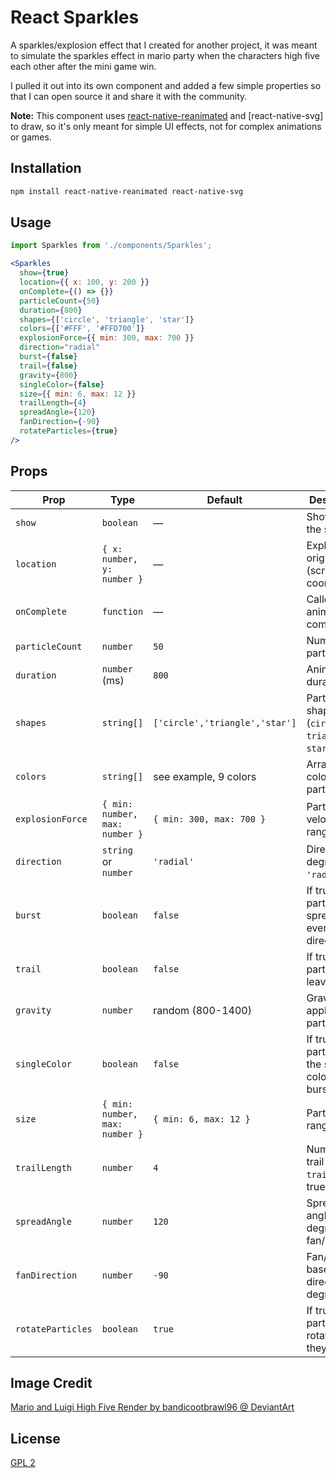 # React Sparkles

A sparkles/explosion effect that I created for another project, it was meant to simulate the sparkles effect in mario party when the characters high five each other after the mini game win.

I pulled it out into its own component and added a few simple properties so that I can open source it and share it with the community.

 **Note:** This component uses [react-native-reanimated](https://docs.swmansion.com/react-native-reanimated/) and [react-native-svg] to draw, so it's only meant for simple UI effects, not for complex animations or games.

## Installation

```sh
npm install react-native-reanimated react-native-svg
```

## Usage

```jsx
import Sparkles from './components/Sparkles';

<Sparkles
  show={true}
  location={{ x: 100, y: 200 }}
  onComplete={() => {}}
  particleCount={50}
  duration={800}
  shapes={['circle', 'triangle', 'star']}
  colors={['#FFF', '#FFD700']}
  explosionForce={{ min: 300, max: 700 }}
  direction="radial"
  burst={false}
  trail={false}
  gravity={800}
  singleColor={false}
  size={{ min: 6, max: 12 }}
  trailLength={4}
  spreadAngle={120}
  fanDirection={-90}
  rotateParticles={true}
/>
```

## Props

| Prop              | Type                              | Default                        | Description                                                        |
|-------------------|-----------------------------------|--------------------------------|--------------------------------------------------------------------|
| `show`            | `boolean`                         | —                              | Show/hide the sparkles.                                            |
| `location`        | `{ x: number, y: number }`        | —                              | Explosion origin (screen coordinates).                             |
| `onComplete`      | `function`                        | —                              | Called when animation completes.                                   |
| `particleCount`   | `number`                          | `50`                           | Number of particles.                                               |
| `duration`        | `number` (ms)                     | `800`                          | Animation duration.                                                |
| `shapes`          | `string[]`                        | `['circle','triangle','star']` | Particle shapes. (`circle`, `triangle`, `star`, `rect`)            |
| `colors`          | `string[]`                        | see example, 9 colors          | Array of colors for particles.                                     |
| `explosionForce`  | `{ min: number, max: number }`    | `{ min: 300, max: 700 }`       | Particle velocity range.                                           |
| `direction`       | `string` or `number`              | `'radial'`                     | Direction in degrees or `'radial'`.                                |
| `burst`           | `boolean`                         | `false`                        | If true, particles spread evenly in all directions.                |
| `trail`           | `boolean`                         | `false`                        | If true, particles leave a trail.                                  |
| `gravity`         | `number`                          | random (800-1400)              | Gravity applied to particles.                                      |
| `singleColor`     | `boolean`                         | `false`                        | If true, all particles use the same color per burst.               |
| `size`            | `{ min: number, max: number }`    | `{ min: 6, max: 12 }`          | Particle size range.                                               |
| `trailLength`     | `number`                          | `4`                            | Number of trail steps (if `trail` is true).                        |
| `spreadAngle`     | `number`                          | `120`                          | Spread angle in degrees (for fan/cannon).                          |
| `fanDirection`    | `number`                          | `-90`                          | Fan/cannon base direction in degrees.                              |
| `rotateParticles` | `boolean`                         | `true`                         | If true, particles rotate as they move.                            |

## Image Credit

[Mario and Luigi High Five Render by bandicootbrawl96 @ DeviantArt](https://www.deviantart.com/bandicootbrawl96/art/Mario-and-Luigi-High-Five-Render-882057573)

## License

[GPL 2](https://www.gnu.org/licenses/old-licenses/gpl-2.0.html)
